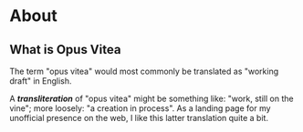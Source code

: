 # About

## What is Opus Vitea

The term "opus vitea" would most commonly be translated as "working draft" in English.

A **_transliteration_** of "opus vitea" might be something like: "work, still on the vine"; more loosely: "a creation in process". As a landing page for my unofficial presence on the web, I like this latter translation quite a bit.
